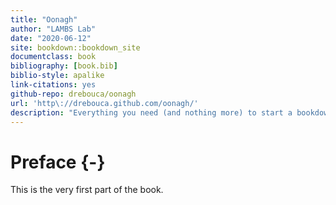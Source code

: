 ```yaml
--- 
title: "Oonagh"
author: "LAMBS Lab"
date: "2020-06-12"
site: bookdown::bookdown_site
documentclass: book
bibliography: [book.bib]
biblio-style: apalike
link-citations: yes
github-repo: drebouca/oonagh
url: 'http\://drebouca.github.com/oonagh/'
description: "Everything you need (and nothing more) to start a bookdown book."
---
```


# Preface {-}

This is the very first part of the book.
